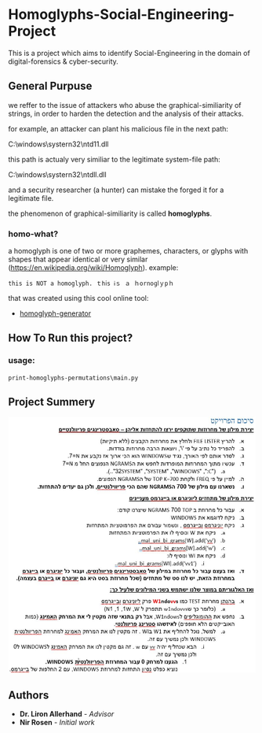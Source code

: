 # Homoglyphs-Social-Engineering-Project
This is a project which aims to identify Social-Engineering in the domain of digital-forensics & cyber-security.

## General Purpuse
we reffer to the issue of attackers who abuse the graphical-similiarity of strings, in order to harden the detection and the analysis of their attacks. 

for example, an attacker can plant his malicious file in the next path:

C:\windows\systern32\ntd11.dll

this path is actualy very similiar to the legitimate system-file path:

C:\windows\systern32\ntdll.dll

and a security researcher (a hunter) can mistake the forged it for a legitimate file.

the phenomenon of graphical-similiarity is called **homoglyphs**.

### homo-what?
a homoglyph is one of two or more graphemes, characters, or glyphs with shapes that appear identical or very similar (https://en.wikipedia.org/wiki/Homoglyph).
example: 
```
this is NOT a homoglyph. ｔһⅰѕ Ꭵｓ ａ ｈоrnοɡⅼｙрｈ
```
that was created using this cool online tool:
* [homoglyph-generator](https://www.irongeek.com/homoglyph-attack-generator.php)

## How To Run this project?
### usage: 
```
print-homoglyphs-permutations\main.py
```

## Project Summery
![Alt text](@docs/project_summery.JPG?raw=true "Title")


## Authors

* **Dr. Liron Allerhand** - *Advisor*
* **Nir Rosen** - *Initial work*
